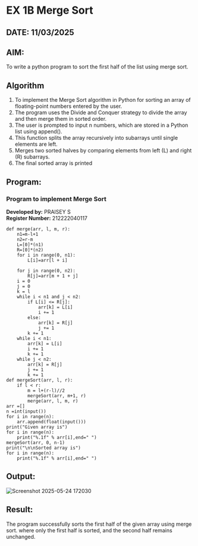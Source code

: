 # EX 1B Merge Sort
## DATE: 11/03/2025
## AIM:
To write a python program to sort the first half of the list using merge sort.

## Algorithm
1. To implement the Merge Sort algorithm in Python for sorting an array of floating-point numbers entered by the user. 
2. The program uses the Divide and Conquer strategy to divide the array and then merge them in sorted order.
3. The user is prompted to input n numbers, which are stored in a Python list using append().
4. This function splits the array recursively into subarrays until single elements are left. 
5.  Merges two sorted halves by comparing elements from left (L) and right (R) subarrays.
6.  The final sorted array is printed 

## Program:

### Program to implement Merge Sort
**Developed by:** PRAISEY S  
**Register Number:** 212222040117
```
def merge(arr, l, m, r):
    n1=m-l+1
    n2=r-m
    L=[0]*(n1)
    R=[0]*(n2)
    for i in range(0, n1):
        L[i]=arr[l + i]
 
    for j in range(0, n2):
        R[j]=arr[m + 1 + j]
    i = 0     
    j = 0     
    k = l     
    while i < n1 and j < n2:
        if L[i] <= R[j]:
            arr[k] = L[i]
            i += 1
        else:
            arr[k] = R[j]
            j += 1
        k += 1
    while i < n1:
        arr[k] = L[i]
        i += 1
        k += 1
    while j < n2:
        arr[k] = R[j]
        j += 1
        k += 1
def mergeSort(arr, l, r):
    if l < r:
        m = l+(r-l)//2
        mergeSort(arr, m+1, r)
        merge(arr, l, m, r)
arr =[] 
n =int(input())
for i in range(n):
    arr.append(float(input()))
print("Given array is")
for i in range(n):
    print("%.1f" % arr[i],end=" ")
mergeSort(arr, 0, n-1)
print("\n\nSorted array is")
for i in range(n):
    print("%.1f" % arr[i],end=" ")
```
## Output:
![Screenshot 2025-05-24 172030](https://github.com/user-attachments/assets/db6498df-4914-45b0-ac13-f202dd991555)

## Result:
The program successfully sorts the first half of the given array using merge sort. where only the first half is sorted, and the second half remains unchanged.
